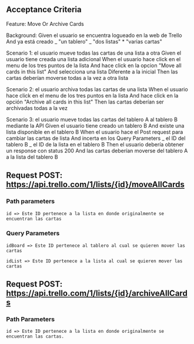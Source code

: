 ## Acceptance Criteria

Feature: Move Or Archive Cards

Background: Given el usuario se encuentra logueado en la web de Trello And ya está creado _ "un tablero" _ "dos listas" \* "varias cartas"

Scenario 1: el usuario mueve todas las cartas de una lista a otra Given el usuario tiene creada una lista adicional When el usuario hace click en el
menu de los tres puntos de la lista And hace click en la opcion "Move all cards in this list" And selecciona una lista Diferente a la inicial Then las
cartas deberían moverse todas a la vez a otra lista

Scenario 2: el usuario archiva todas las cartas de una lista When el usuario hace click en el menu de los tres puntos en la lista And hace click en la
opción "Archive all cards in this list" Then las cartas deberían ser archivadas todas a la vez

Scenario 3: el usuario mueve todas las cartas del tablero A al tablero B mediante la API Given el usuario tiene creado un tablero B And existe una
lista disponible en el tablero B When el usuario hace el Post request para cambiar las cartas de lista And incerta en los Query Parameters _ el ID del
tablero B _ el ID de la lista en el tablero B Then el usuario debería obtener un response con status 200 And las cartas deberían moverse del tablero A
a la lista del tablero B

## Request POST: https://api.trello.com/1/lists/{id}/moveAllCards

### Path parameters

    id => Este ID pertenece a la lista en donde originalmente se encuentran las cartas

### Query Parameters

    idBoard => Este ID pertenece al tablero al cual se quieren mover las cartas

    idList => Este ID pertenece a la lista al cual se quieren mover las cartas

## Request POST: https://api.trello.com/1/lists/{id}/archiveAllCards

### Path Parameters

    id => Este ID pertenece a la lista en donde originalmente se encuentran las cartas.
